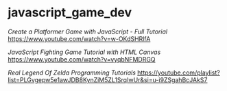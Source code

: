 # javascript_game_dev

*Create a Platformer Game with JavaScript - Full Tutorial*
https://www.youtube.com/watch?v=w-OKdSHRlfA

*JavaScript Fighting Game Tutorial with HTML Canvas*
https://www.youtube.com/watch?v=vyqbNFMDRGQ

*Real Legend Of Zelda Programming Tutorials*
https://youtube.com/playlist?list=PLGvgepw5e1awJDB8KynZiM5ZL1SrqIwUr&si=u-i9ZSgahBcJAkS7